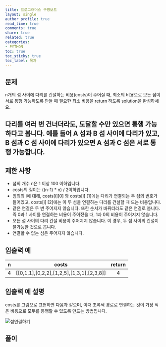 ```yaml
---
title: 프로그래머스 구명보트
layout: single
author_profile: true
read_time: true
comments: true
share: true
related: true
categories:
- PYTHON
toc: true
toc_sticky: true
toc_label: 목차
---
```


## 문제 
n개의 섬 사이에 다리를 건설하는 비용(costs)이 주어질 때, 최소의 비용으로 모든 섬이 서로 통행 가능하도록 만들 때 필요한 최소 비용을 return 하도록 solution을 완성하세요.

다리를 여러 번 건너더라도, 도달할 수만 있으면 통행 가능하다고 봅니다. 예를 들어 A 섬과 B 섬 사이에 다리가 있고, B 섬과 C 섬 사이에 다리가 있으면 A 섬과 C 섬은 서로 통행 가능합니다.
------

## 제한 사항
- 섬의 개수 n은 1 이상 100 이하입니다.<br>
- costs의 길이는 ((n-1) * n) / 2이하입니다.<br>
- 임의의 i에 대해, costs[i][0] 와 costs[i] [1]에는 다리가 연결되는 두 섬의 번호가 들어있고, costs[i] [2]에는 이 두 섬을 연결하는 다리를 건설할 때 드는 비용입니다.<br>
- 같은 연결은 두 번 주어지지 않습니다. 또한 순서가 바뀌더라도 같은 연결로 봅니다. 즉 0과 1 사이를 연결하는 비용이 주어졌을 때, 1과 0의 비용이 주어지지 않습니다.<br>
- 모든 섬 사이의 다리 건설 비용이 주어지지 않습니다. 이 경우, 두 섬 사이의 건설이 불가능한 것으로 봅니다.<br>
- 연결할 수 없는 섬은 주어지지 않습니다.<br>

## 입출력 예
|n|costs|return|
|:-------------------------:|:-------------------------------:|:-------------------------------:|
|4|[[0,1,1],[0,2,2],[1,2,5],[1,3,1],[2,3,8]]|4|

	
## 입출력 예 설명
costs를 그림으로 표현하면 다음과 같으며, 이때 초록색 경로로 연결하는 것이 가장 적은 비용으로 모두를 통행할 수 있도록 만드는 방법입니다.<br>

![섬연결하기](https://user-images.githubusercontent.com/37354978/111797974-f8b29c80-890c-11eb-8449-a8054877f268.JPG)

## 풀이
```python

```
